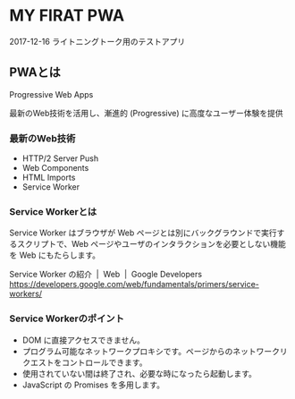 # MY FIRAT PWA

2017-12-16 ライトニングトーク用のテストアプリ

## PWAとは

Progressive Web Apps

最新のWeb技術を活用し、漸進的 (Progressive) に高度なユーザー体験を提供

### 最新のWeb技術

* HTTP/2 Server Push
* Web Components
* HTML Imports
* Service Worker

### Service Workerとは

Service Worker はブラウザが Web ページとは別にバックグラウンドで実行するスクリプトで、Web ページやユーザのインタラクションを必要としない機能を Web にもたらします。

Service Worker の紹介  |  Web  |  Google Developers
https://developers.google.com/web/fundamentals/primers/service-workers/

### Service Workerのポイント

* DOM に直接アクセスできません。
* プログラム可能なネットワークプロキシです。ページからのネットワークリクエストをコントロールできます。
* 使用されていない間は終了され、必要な時になったら起動します。
* JavaScript の Promises を多用します。

